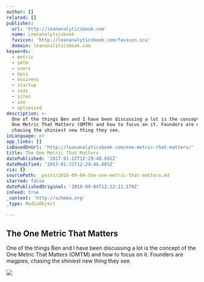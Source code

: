 ```yaml
---
author: []
related: []
publisher:
  url: 'http://leananalyticsbook.com'
  name: Leananalyticsbook
  favicon: 'http://leananalyticsbook.com/favicon.ico'
  domain: leananalyticsbook.com
keywords:
  - metric
  - omtm
  - users
  - kpis
  - business
  - startup
  - saas
  - sites
  - use
  - optimized
description: >-
  One of the things Ben and I have been discussing a lot is the concept of the
  One Metric That Matters (OMTM) and how to focus on it. Founders are magpies,
  chasing the shiniest new thing they see.
inLanguage: en
app_links: []
isBasedOnUrl: 'http://leananalyticsbook.com/one-metric-that-matters/'
title: The One Metric That Matters
datePublished: '2017-01-22T12:29:48.691Z'
dateModified: '2017-01-22T12:29:46.005Z'
via: {}
sourcePath: _posts/2016-09-04-the-one-metric-that-matters.md
starred: false
datePublishedOriginal: '2016-09-04T12:12:11.579Z'
inFeed: true
_context: 'http://schema.org'
_type: MediaObject

---
```

<article style=""><h1>The One Metric That Matters</h1><p>One of the things Ben and I have been discussing a lot is the concept of the One Metric That Matters (OMTM) and how to focus on it. Founders are magpies, chasing the shiniest new thing they see.</p><img src="http://leananalyticsbook.com/wp-content/uploads/2012/07/Squeeze-toy.jpeg" /></article>